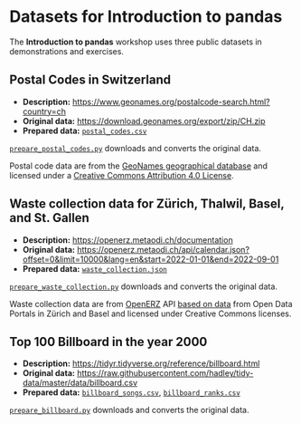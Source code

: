 # Datasets for Introduction to pandas

The **Introduction to pandas** workshop uses three public datasets in demonstrations and exercises.

## Postal Codes in Switzerland

- **Description:** <https://www.geonames.org/postalcode-search.html?country=ch>
- **Original data:** <https://download.geonames.org/export/zip/CH.zip>
- **Prepared data:** [`postal_codes.csv`](postal_codes.csv)

[`prepare_postal_codes.py`](prepare_postal_codes.py) downloads and converts the original data.

Postal code data are from the [GeoNames geographical database](https://www.geonames.org/) and licensed under a [Creative Commons Attribution 4.0 License](https://creativecommons.org/licenses/by/4.0/).

## Waste collection data for Zürich, Thalwil, Basel, and St. Gallen

- **Description:** <https://openerz.metaodi.ch/documentation>
- **Original data:** <https://openerz.metaodi.ch/api/calendar.json?offset=0&limit=10000&lang=en&start=2022-01-01&end=2022-09-01>
- **Prepared data:** [`waste_collection.json`](waste_collection.json)

[`prepare_waste_collection.py`](prepare_waste_collection.py) downloads and converts the original data.

Waste collection data are from [OpenERZ](https://github.com/metaodi/openerz) API [based on data](https://github.com/metaodi/openerz/tree/master/csv) from Open Data Portals in Zürich and Basel and licensed under Creative Commons licenses.

## Top 100 Billboard in the year 2000

- **Description:** <https://tidyr.tidyverse.org/reference/billboard.html>
- **Original data:** <https://raw.githubusercontent.com/hadley/tidy-data/master/data/billboard.csv>
- **Prepared data:** [`billboard_songs.csv`](billboard_songs.csv), [`billboard_ranks.csv`](billboard_ranks.csv)

[`prepare_billboard.py`](prepare_billboard.py) downloads and converts the original data.
